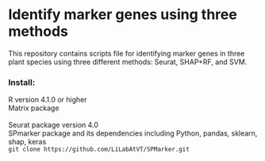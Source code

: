 # Identify marker genes using three methods

This repository contains scripts file for identifying marker genes in three plant species using three different methods: Seurat, SHAP+RF, and SVM.

### Install: 
R version 4.1.0 or higher </br>
Matrix package </br>    
Seurat package version 4.0 </br>
SPmarker package and its dependencies including Python, pandas, sklearn, shap, keras </br>
`git clone https://github.com/LiLabAtVT/SPMarker.git`
